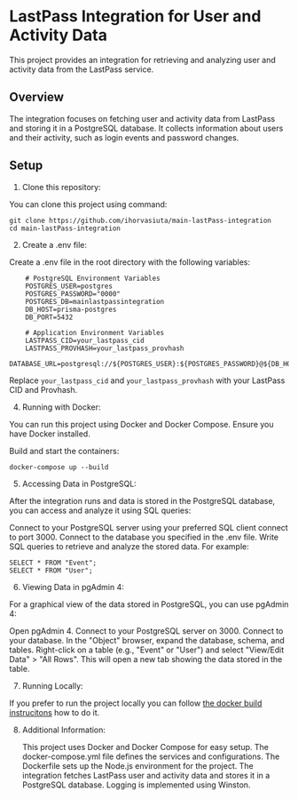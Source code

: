 # LastPass Integration for User and Activity Data

This project provides an integration for retrieving and analyzing user and activity data from the LastPass service.

## Overview

The integration focuses on fetching user and activity data from LastPass and storing it in a PostgreSQL database. It collects information about users and their activity, such as login events and password changes.

## Setup

1. Clone this repository:

You can clone this project using command:

    git clone https://github.com/ihorvasiuta/main-lastPass-integration
    cd main-lastPass-integration

2. Create a .env file:

Create a .env file in the root directory with the following variables:
```
    # PostgreSQL Environment Variables
    POSTGRES_USER=postgres
    POSTGRES_PASSWORD="0000"
    POSTGRES_DB=mainlastpassintegration
    DB_HOST=prisma-postgres
    DB_PORT=5432

    # Application Environment Variables
    LASTPASS_CID=your_lastpass_cid
    LASTPASS_PROVHASH=your_lastpass_provhash
    DATABASE_URL=postgresql://${POSTGRES_USER}:${POSTGRES_PASSWORD}@${DB_HOST}:${DB_PORT}/${POSTGRES_DB}
```

Replace `your_lastpass_cid` and `your_lastpass_provhash` with your LastPass CID and Provhash.

4. Running with Docker:

You can run this project using Docker and Docker Compose. Ensure you have Docker installed.

Build and start the containers:

    docker-compose up --build

5.  Accessing Data in PostgreSQL:

After the integration runs and data is stored in the PostgreSQL database, you can access and analyze it using SQL queries:

Connect to your PostgreSQL server using your preferred SQL client connect to port 3000.
Connect to the database you specified in the .env file.
Write SQL queries to retrieve and analyze the stored data. For example:

    SELECT * FROM "Event";
    SELECT * FROM "User";

6. Viewing Data in pgAdmin 4:

For a graphical view of the data stored in PostgreSQL, you can use pgAdmin 4:

Open pgAdmin 4.
Connect to your PostgreSQL server on 3000.
Connect to your database.
In the "Object" browser, expand the database, schema, and tables.
Right-click on a table (e.g., "Event" or "User") and select "View/Edit Data" > "All Rows". This will open a new tab showing the data stored in the table.

7. Running Locally:

If you prefer to run the project locally you can follow [the docker build instrucitons](./Dockerfile) how to do it.

8. Additional Information:

    This project uses Docker and Docker Compose for easy setup.
    The docker-compose.yml file defines the services and configurations.
    The Dockerfile sets up the Node.js environment for the project.
    The integration fetches LastPass user and activity data and stores it in a PostgreSQL database.
    Logging is implemented using Winston.